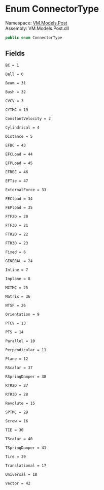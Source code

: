 # <a id="VM_Models_Post_ConnectorType"></a> Enum ConnectorType

Namespace: [VM.Models.Post](VM.Models.Post.md)  
Assembly: VM.Models.Post.dll  

```csharp
public enum ConnectorType
```

## Fields

`BC = 1` 

`Ball = 0` 

`Beam = 31` 

`Bush = 32` 

`CVCV = 3` 

`CYTMC = 19` 

`ConstantVelocity = 2` 

`Cylindrical = 4` 

`Distance = 5` 

`EFBC = 43` 

`EFCLoad = 44` 

`EFPLoad = 45` 

`EFRBE = 46` 

`EFTie = 47` 

`ExternalForce = 33` 

`FECload = 34` 

`FEPload = 35` 

`FTF2D = 20` 

`FTF3D = 21` 

`FTR2D = 22` 

`FTR3D = 23` 

`Fixed = 6` 

`GENERAL = 24` 

`Inline = 7` 

`Inplane = 8` 

`MCTMC = 25` 

`Matrix = 36` 

`NTSF = 26` 

`Orientation = 9` 

`PTCV = 13` 

`PTS = 14` 

`Parallel = 10` 

`Perpendicular = 11` 

`Plane = 12` 

`RScalar = 37` 

`RSpringDamper = 38` 

`RTR2D = 27` 

`RTR3D = 28` 

`Revolute = 15` 

`SPTMC = 29` 

`Screw = 16` 

`TIE = 30` 

`TScalar = 40` 

`TSpringDamper = 41` 

`Tire = 39` 

`Translational = 17` 

`Universal = 18` 

`Vector = 42` 

